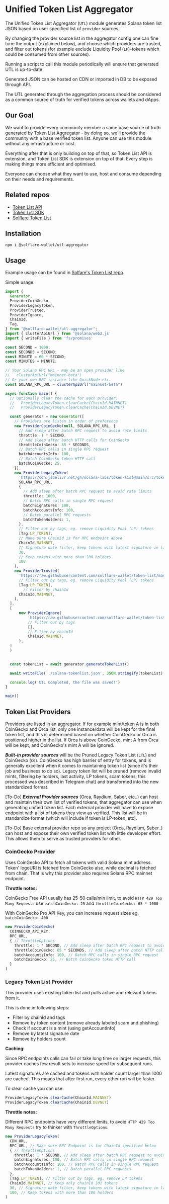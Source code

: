 # Unified Token List Aggregator

The Unified Token List Aggregator (`UTL`) module generates Solana token list JSON based on user specified list of `provider` sources.

By changing the provider source list in the aggregator config one can fine tune the output (explained below), and choose which providers are trusted, and filter out tokens (for example exclude Liquidity Pool (`LP`)-tokens which could be consumed from other sources).

Running a script to call this module periodically will ensure that generated UTL is up-to-date.

Generated JSON can be hosted on CDN or imported in DB to be exposed through API.

The UTL generated through the aggregation process should be considered as a common source of truth for verified tokens across wallets and dApps.

## Our Goal

We want to provide every community member a same base source of truth generated by Token List Aggregator - by doing so, we'll provide the community with a base verified token list. Anyone can use this module without any infrastructure or cost.

Everything after that is only building on top of that, so Token List API is extension, and Token List SDK is extension on top of that. Every step is making things more efficient and optimised.

Everyone can choose what they want to use, host and consume depending on their needs and requirements.

## Related repos

- [Token List API](https://github.com/solflare-wallet/utl-api)
- [Token List SDK](https://github.com/solflare-wallet/utl-sdk)
- [Solflare Token List](https://github.com/solflare-wallet/token-list)


## Installation
```shell
npm i @solflare-wallet/utl-aggregator
```

## Usage

Example usage can be found in [Solfare's Token List repo](https://github.com/solflare-wallet/token-list).


Simple usage: 

```ts
import {
  Generator,
  ProviderCoinGecko,
  ProviderLegacyToken,
  ProviderTrusted,
  ProviderIgnore,
  ChainId,
  Tag,
} from "@solflare-wallet/utl-aggregator";
import { clusterApiUrl } from '@solana/web3.js'
import { writeFile } from 'fs/promises'

const SECOND = 1000;
const SECONDS = SECOND;
const MINUTE = 60 * SECOND;
const MINUTES = MINUTE;

// Your Solana RPC URL - may be an open provider like
//   clusterApiUrl("mainnet-beta")
// Or your own RPC instance like QuickNode etc.
const SOLANA_RPC_URL = clusterApiUrl("mainnet-beta")

async function main() {
  // Optionally clear the cache for each provider:
  //   ProviderLegacyToken.clearCache(ChainId.MAINNET)
  //   ProviderLegacyToken.clearCache(ChainId.DEVNET)

  const generator = new Generator([
    // Providers are listen in order of preference
    new ProviderCoinGecko(null, SOLANA_RPC_URL, {
      // Add sleep after batch RPC request to avoid rate limits
      throttle: 1 * SECOND,
      // Add sleep after batch HTTP calls for CoinGecko
      throttleCoinGecko: 65 * SECONDS,
      // Batch RPC calls in single RPC request
      batchAccountsInfo: 100,
      // Batch CoinGecko token HTTP call
      batchCoinGecko: 25,
    }),
    new ProviderLegacyToken(
      'https://cdn.jsdelivr.net/gh/solana-labs/token-list@main/src/tokens/solana.tokenlist.json',
      SOLANA_RPC_URL,
      {
        // Add sleep after batch RPC request to avoid rate limits
        throttle: 1000,
        // Batch RPC calls in single RPC request
        batchSignatures: 100,
        batchAccountsInfo: 100,
        // Batch parallel RPC requests
        batchTokenHolders: 1,
      },
      // Filter out by tags, eg. remove Liquidity Pool (LP) tokens
      [Tag.LP_TOKEN],
      // Make sure ChainId is for RPC endpoint above
      ChainId.MAINNET,
      // Signature date filter, keep tokens with latest signature in last 30 days
      30,
      // Keep tokens with more than 100 holders
      100
    ),
    new ProviderTrusted(
      'https://raw.githubusercontent.com/solflare-wallet/token-list/master/trusted-tokenlist.json',
      // Filter out by tags, eg. remove Liquidity Pool (LP) tokens
      [Tag.LP_TOKEN],
        // Filter by chainId
      ChainId.MAINNET,
    ),
  ],
  [
      new ProviderIgnore(
          'https://raw.githubusercontent.com/solflare-wallet/token-list/master/ignore-tokenlist.json',
          // Filter out by tags
          [],
          // Filter by chainId
          ChainId.MAINNET,
      ),
  ]
  )
    

  const tokenList = await generator.generateTokenList()

  await writeFile('./solana-tokenlist.json', JSON.stringify(tokenList), 'utf8')

  console.log('UTL Completed, the file was saved!')
}

main()

```


## Token List Providers
Providers are listed in an aggregator. If for example mint/token A is in both CoinGecko and Orca list, only one instance/data will be kept for the final token list, and this is determined based on whether CoinGecko or Orca is positioned higher in the list. If Orca is above CoinGecko, mint A from Orca will be kept, and CoinGecko's mint A will be ignored.

_**Built-in provider sources**_ will be the Pruned Legacy Token List (`LTL`) and CoinGecko (`CG`).
CoinGecko has high barrier of entry for tokens, and is generally excellent when it comes to maintaining token list (since it's their job and business to do so).
Legacy token list will be pruned (remove invalid mints, filtering by holders, last activity, LP tokens, scam tokens; this processed was described in Telegram chat) and transformed into the new standardized format.

[To-Do]  _**External Provider sources**_ (Orca, Raydium, Saber, etc..) can host and maintain their own list of verified tokens, that aggregator can use when generating unified token list. 
Each external provider will have to expose endpoint with a list of tokens they view as verified. This list will be in standardize format (which will include if token is LP-token, etc).

[To-Do] Base external provider repo so any project (Orca, Raydium, Saber..) can host and expose their own verified token list with little developer effort. This allows them to serve as trusted providers for other.

### CoinGecko Provider
Uses CoinGecko API to fetch all tokens with valid Solana mint address. 
Token' logoURI is fetched from CoinGecko also, while decimal is fetched from chain.
That is why this provider also requires Solana RPC mainnet endpoint.

**Throttle notes:**

CoinGecko Free API usually has 25-50 calls/min limit, to avoid `HTTP 429 Too Many Requests` use `batchCoinGecko: 25` 
and `throttleCoinGecko: 65 * 1000`

With CoinGecko Pro API Key, you can increase request sizes eg. `batchCoinGecko: 400`

```ts
new ProviderCoinGecko(
  COINGECKO_API_KEY,
  RPC_URL,
  { // ThrottleOptions
    throttle: 1 * SECOND, // Add sleep after batch RPC request to avoid rate limits
    throttleCoinGecko: 65 * SECONDS, // Add sleep after batch HTTP calls for CoinGecko
    batchAccountsInfo: 100, // Batch RPC calls in single RPC request
    batchCoinGecko: 25, // Batch CoinGecko token HTTP call
  }
)

```


### Legacy Token List Provider
This provider uses existing token list and pulls active and relevant tokens from it.

This is done in following steps:
- Filter by chainId and tags 
- Remove by token content (remove already labeled scam and phishing)
- Check if account is a mint (using getAccountInfo)
- Remove by latest signature date
- Remove by holders count

**Caching:**

Since RPC endpoints calls can fail or take long time on larger requests,
this provider caches few result sets to increase speed for subsequent runs.

Latest signatures are cached and tokens with holder count larger than 1000 are cached.
This means that after first run, every other run will be faster.

To clear cache you can use:
```javascript
ProviderLegacyToken.clearCache(ChainId.MAINNET)
ProviderLegacyToken.clearCache(ChainId.DEVNET)
```


**Throttle notes:**

Different RPC endpoints have very different limits, to avoid `HTTP 429 Too Many Requests` try to thinker with `ThrottleOptions`.


```ts
new ProviderLegacyToken(
  CDN_URL,
  RPC_URL, // Make sure RPC Endpoint is for ChainId specified below
  { // ThrottleOptions
    throttle: 1 * SECOND, // Add sleep after batch RPC request to avoid rate limits
    batchSignatures: 100, // Batch RPC calls in single RPC request
    batchAccountsInfo: 100, // Batch RPC calls in single RPC request
    batchTokenHolders: 1, // Batch parallel RPC requests
  },
  [Tag.LP_TOKEN], // Filter out by tags, eg. remove LP tokens
  ChainId.MAINNET, // Keep only chainId 101 tokens 
  30, // Signature date filter, keep tokens with latest signature in last 30 days
  100, // Keep tokens with more than 100 holders 
)

```
